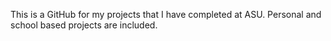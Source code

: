 This is a GitHub for my projects that I have completed at ASU. Personal and school based projects are included. 
